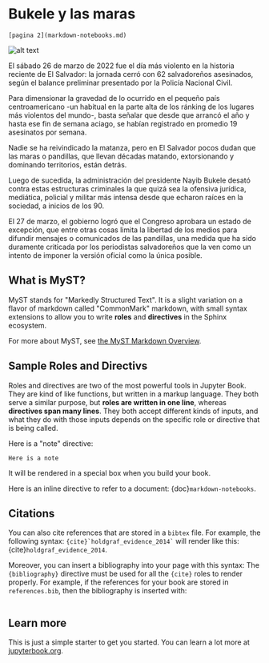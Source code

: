 # Bukele y las maras 
	[pagina 2](markdown-notebooks.md)

![alt text](bukele.jfif)

El sábado 26 de marzo de 2022 fue el día más violento en la historia reciente de El Salvador: la jornada cerró con 62 salvadoreños asesinados, según el balance preliminar presentado por la Policía Nacional Civil.

Para dimensionar la gravedad de lo ocurrido en el pequeño país centroamericano -un habitual en la parte alta de los ránking de los lugares más violentos del mundo-, basta señalar que desde que arrancó el año y hasta ese fin de semana aciago, se habían registrado en promedio 19 asesinatos por semana.

Nadie se ha reivindicado la matanza, pero en El Salvador pocos dudan que las maras o pandillas, que llevan décadas matando, extorsionando y dominando territorios, están detrás.

Luego de sucedida, la administración del presidente Nayib Bukele desató contra estas estructuras criminales la que quizá sea la ofensiva jurídica, mediática, policial y militar más intensa desde que echaron raíces en la sociedad, a inicios de los 90.

El 27 de marzo, el gobierno logró que el Congreso aprobara un estado de excepción, que entre otras cosas limita la libertad de los medios para difundir mensajes o comunicados de las pandillas, una medida que ha sido duramente criticada por los periodistas salvadoreños que la ven como un intento de imponer la versión oficial como la única posible.
## What is MyST?

MyST stands for "Markedly Structured Text". It
is a slight variation on a flavor of markdown called "CommonMark" markdown,
with small syntax extensions to allow you to write **roles** and **directives**
in the Sphinx ecosystem.

For more about MyST, see [the MyST Markdown Overview](https://jupyterbook.org/content/myst.html).

## Sample Roles and Directivs

Roles and directives are two of the most powerful tools in Jupyter Book. They
are kind of like functions, but written in a markup language. They both
serve a similar purpose, but **roles are written in one line**, whereas
**directives span many lines**. They both accept different kinds of inputs,
and what they do with those inputs depends on the specific role or directive
that is being called.

Here is a "note" directive:

```{note}
Here is a note
```

It will be rendered in a special box when you build your book.

Here is an inline directive to refer to a document: {doc}`markdown-notebooks`.


## Citations

You can also cite references that are stored in a `bibtex` file. For example,
the following syntax: `` {cite}`holdgraf_evidence_2014` `` will render like
this: {cite}`holdgraf_evidence_2014`.

Moreover, you can insert a bibliography into your page with this syntax:
The `{bibliography}` directive must be used for all the `{cite}` roles to
render properly.
For example, if the references for your book are stored in `references.bib`,
then the bibliography is inserted with:

```{bibliography}
```

## Learn more

This is just a simple starter to get you started.
You can learn a lot more at [jupyterbook.org](https://jupyterbook.org).
